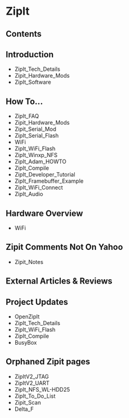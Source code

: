 # ZipIt
## Contents
## Introduction
* ZipIt_Tech_Details
* Zipit_Hardware_Mods
* ZipIt_Software
## How To...
* ZipIt_FAQ
* Zipit_Hardware_Mods
* Zipit_Serial_Mod
* ZipIt_Serial_Flash
* WiFi
* ZipIt_WiFi_Flash
* ZipIt_Winxp_NFS
* ZipIt_Adam_HOWTO
* ZipIt_Compile
* ZipIt_Developer_Tutorial
* ZipIt_Framebuffer_Example
* ZipIt_WiFi_Connect
* ZipIt_Audio
## Hardware Overview
* WiFi
## Zipit Comments Not On Yahoo
* Zipit_Notes
## External Articles & Reviews
## Project Updates
* OpenZipIt
* ZipIt_Tech_Details
* ZipIt_WiFi_Flash
* ZipIt_Compile
* BusyBox
## Orphaned Zipit pages
* ZipItV2_JTAG
* ZipItV2_UART
* ZipIt_NFS_WL-HDD25
* ZipIt_To_Do_List
* Zipit_Scan
* Delta_F
